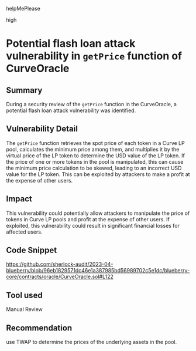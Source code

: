 helpMePlease

high

# Potential flash loan attack vulnerability in `getPrice` function of CurveOracle

## Summary
During a security review of the `getPrice` function in the CurveOracle, a potential flash loan attack vulnerability was identified.

## Vulnerability Detail
The `getPrice` function retrieves the spot price of each token in a Curve LP pool, calculates the minimum price among them, and multiplies it by the virtual price of the LP token to determine the USD value of the LP token. If the price of one or more tokens in the pool is manipulated, this can cause the minimum price calculation to be skewed, leading to an incorrect USD value for the LP token. This can be exploited by attackers to make a profit at the expense of other users.

## Impact
This vulnerability could potentially allow attackers to manipulate the price of tokens in Curve LP pools and profit at the expense of other users. If exploited, this vulnerability could result in significant financial losses for affected users.

## Code Snippet
https://github.com/sherlock-audit/2023-04-blueberry/blob/96eb1829571dc46e1a387985bd56989702c5e1dc/blueberry-core/contracts/oracle/CurveOracle.sol#L122

## Tool used

Manual Review

## Recommendation
use TWAP to determine the prices of the underlying assets in the pool. 
